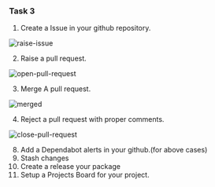 ### Task 3 
1. Create a Issue in your github repository.

![raise-issue](https://user-images.githubusercontent.com/59412013/195396408-26bf2879-b5cc-47d0-8bea-4106c718e2f1.png)



2. Raise a pull request.

![open-pull-request](https://user-images.githubusercontent.com/59412013/195396450-69b2c45b-4b1e-44a2-9dec-f468367fb5a6.png)


3. Merge A pull request.

![merged](https://user-images.githubusercontent.com/59412013/195396476-e3ea7193-e423-4be4-bfe3-6f9059a311a4.png)


4. Reject a pull request with proper comments.

![close-pull-request](https://user-images.githubusercontent.com/59412013/195396519-2f794de2-c403-4a87-b0d1-196bf67bd614.png)



8. Add a Dependabot alerts in your github.(for above cases)
9. Stash changes
10. Create a release your package
11. Setup a Projects Board for your project.




